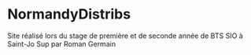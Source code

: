 ﻿# NormandyDistribs

Site réalisé lors du stage de première et de seconde année de BTS SIO à Saint-Jo Sup
par Roman Germain